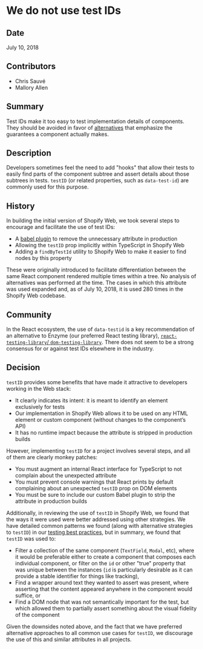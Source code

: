 # We do not use test IDs

## Date

July 10, 2018

## Contributors

* Chris Sauvé
* Mallory Allen

## Summary

Test IDs make it too easy to test implementation details of components. They should be avoided in favor of [alternatives](../Best%20practices/Testing.md#test-ids) that emphasize the guarantees a component actually makes.

## Description

Developers sometimes feel the need to add "hooks" that allow their tests to easily find parts of the component subtree and assert details about those subtrees in tests. `testID` (or related properties, such as `data-test-id`) are commonly used for this purpose.

## History

In building the initial version of Shopify Web, we took several steps to encourage and facilitate the use of test IDs:

* A [babel plugin](https://github.com/lemonmade/babel-plugin-react-test-id) to remove the unnecessary attribute in production
* Allowing the `testID` prop implicitly within TypeScript in Shopify Web
* Adding a `findByTestId` utility to Shopify Web to make it easier to find nodes by this property

These were originally introduced to facilitate differentiation between the same React component rendered multiple times within a tree. No analysis of alternatives was performed at the time. The cases in which this attribute was used expanded and, as of July 10, 2018, it is used 280 times in the Shopify Web codebase.

## Community

In the React ecosystem, the use of `data-testid` is a key recommendation of an alternative to Enzyme (our preferred React testing library), [`react-testing-library`/ `dom-testing-library`](https://github.com/kentcdodds/dom-testing-library/blob/master/README.md#faq). There does not seem to be a strong consensus for or against test IDs elsewhere in the industry.

## Decision

`testID` provides some benefits that have made it attractive to developers working in the Web stack:

* It clearly indicates its intent: it is meant to identify an element exclusively for tests
* Our implementation in Shopify Web allows it to be used on any HTML element or custom component (without changes to the component’s API)
* It has no runtime impact because the attribute is stripped in production builds

However, implementing `testID` for a project involves several steps, and all of them are clearly monkey patches:

* You must augment an internal React interface for TypeScript to not complain about the unexpected attribute
* You must prevent console warnings that React prints by default complaining about an unexpected `testID` prop on DOM elements
* You must be sure to include our custom Babel plugin to strip the attribute in production builds

Additionally, in reviewing the use of `testID` in Shopify Web, we found that the ways it were used were better addressed using other strategies. We have detailed common patterns we found (along with alternative strategies to `testID`) in our [testing best practices](../Best%20practices/Testing.md#test-ids), but in summary, we found that `testID` was used to:

* Filter a collection of the same component (`TextField`, `Modal`, etc), where it would be preferable either to create a component that composes each individual component, or filter on the `id` or other "true" property that was unique between the instances (`id` is particularly desirable as it can provide a stable identifier for things like tracking),
* Find a wrapper around text they wanted to assert was present, where asserting that the content appeared anywhere in the component would suffice, or
* Find a DOM node that was not semantically important for the test, but which allowed them to partially assert something about the visual fidelity of the component

Given the downsides noted above, and the fact that we have preferred alternative approaches to all common use cases for `testID`, we discourage the use of this and similar attributes in all projects.
